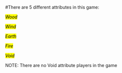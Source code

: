 #There are 5 different attributes in this game:

<mark > _Wood_ </mark>

<mark > _Wind_ </mark>

<mark > _Earth_ </mark>

<mark > _Fire_ </mark>

<mark > _Void_ </mark>


NOTE: There are no Void attribute players in the game
